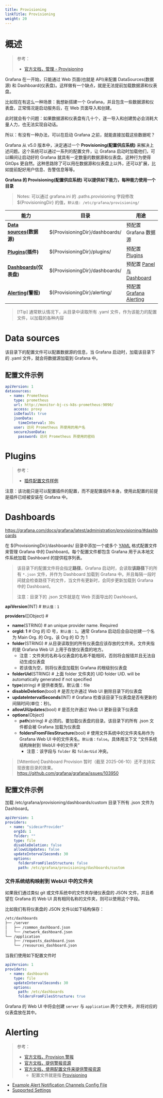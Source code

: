 ```yaml
---
title: Provisioning
linkTitle: Provisioning
weight: 20
---
```


# 概述

> 参考：
>
> - [官方文档，管理 -  Provisioning](https://grafana.com/docs/grafana/latest/administration/provisioning/)

Grafana 在一开始，只能通过 Web 页面(也就是 API)来配置 DataSources(数据源) 和 Dashboard(仪表盘)。这样做有一个缺点，就是无法提前加载数据源和仪表盘。

比如现在有这么一种场景：我想新搭建一个 Grafana，并且包含一些数据源和仪表盘，正常情况是启动服务后，在 Web 页面导入和创建。

此时就会有个问题：如果数据源和仪表盘有几十个，逐一导入和创建势必会消耗大量人力，也无法实现自动话。

所以：有没有一种办法，可以在启动 Grafana 之前，就能直接加载这些数据呢？

Grafana 从 v5.0 版本中，决定通过一个 **Provisioning(配置供应系统)** 来解决上述问题。这个系统可以通过一系列的配置文件，让 Grafana 启动时加载他们，可以瞬间让启动好的 Grafana 就具有一定数量的数据源和仪表盘。这种行为使得 GitOps 更自然。这种思路除了可以用在数据源和仪表盘上以外，还可以扩展，比如提前配好用户信息、告警信息等等。

**Grafana 的 Provisioning(配置供应系统) 可以提供如下能力，每种能力使用一个目录**

> Notes: 可以通过 grafana.ini 的 .paths.provisioning 字段修改 ${ProvisioningDir} 的值，`默认值: /etc/grafana/provisioning/`

| 能力                                       | 目录                             | 用途                                                                                           |
| ---------------------------------------- | ------------------------------ | -------------------------------------------------------------------------------------------- |
| **[Data sources](#Data%20sources)(数据源)** | ${ProvisioningDir}/dashboards/ | 预配置 Grafana 数据源                                                                              |
| **[Plugins](#plugins)(插件)**              | ${ProvisioningDir}/plugins/    | 预配置 [Plugins](/docs/6.可观测性/Grafana/Plugins.md)                                               |
| **[Dashboards](#dashboards)(仪表盘)**       | ${ProvisioningDir}/dashboards/ | 预配置 [Panel 与 Dashboard](/docs/6.可观测性/Grafana/Panel%20与%20Dashboard/Panel%20与%20Dashboard.md) |
| **[Alerting](#alerting)(警报)**            | ${ProvisioningDir}/alerting/   | 预配置 [Grafana Alerting](/docs/6.可观测性/Grafana/Grafana%20Alerting.md)                           |

> [!Tip] 通常默认情况下，从目录中读取所有 .yaml 文件，作为该能力的配置文件，以加载的各种内容

# Data sources

该目录下的配置文件可以配置数据源的信息，当 Grafana 启动时，加载该目录下的 .yaml 文件，就会将数据源加载到 Grafana 中。

## 配置文件示例

```yaml
apiVersion: 1
datasources:
  - name: Prometheus
    type: prometheus
    url: http://monitor-bj-cs-k8s-prometheus:9090/
    access: proxy
    isDefault: true
    jsonData:
      timeInterval: 30s
    user: 访问 Prometheus 所使用的用户名
    secureJsonData:
      password: 访问 Prometheus 所使用的密码
```

# Plugins

> 参考：
>
> - [插件配置文件样例](https://grafana.com/docs/grafana/latest/administration/provisioning/#example-plugin-configuration-file)

注意：该功能只是可以配置插件的配置，而不是配置插件本身。使用此配置的前提是插件已经被安装在 Grafana 中。

# Dashboards

https://grafana.com/docs/grafana/latest/administration/provisioning/#dashboards

在 ${ProvisioningDir}/dashboards/ 目录中添加一个或多个 [YAML](/docs/2.编程/无法分类的语言/YAML.md) 格式配置文件来管理 Grafana 中的 Dashboard。每个配置文件都包含 Grafana 用于从本地文件系统加载 Dashboard 的提供程序列表。

> 该目录下的配置文件将会指定**路径**，Grafana 启动时，会读取**该路径**下的所有 `*.json` 文件，并作为 Dashboard 加载到 Grafana 中。并且每隔一段时间就会检查路径下的文件，当文件有更新时，会同步更新加载到 Grafana 中的 Dashboard。
>
> 注意：目录下的 .json 文件就是在 Web 页面导出的 Dashboard。

**apiVersion**(INT) # `默认值：1`

**providers**(\[]Object) #

- **name**(STRING) # an unique provider name. Required
- **orgId: 1** # Org 的 ID 号，`默认值：1`。通常 Grafana 启动后会自动创建一个名为 Main Org. 的 Org，该 Org 的 ID 为 1
- **folder**(STRING) # 从目录读取到的所有仪表盘应该存放的文件夹。文件夹指的是 Grafana Web UI 上用于存放仪表盘的地方。
  - 注意：文件夹的名称与仪表盘的名称不能相同，否则将会报错并且无法自动生成仪表盘
  - 若该值为空，则将仪表盘加载到 Grafana 的根级别仪表盘
- **folderUid**(STRING) # 上面 folder 文件夹的 UID folder UID. will be automatically generated if not specified
- **type**(string) # 提供者类型。默认值：file
- **disableDeletion**(bool) # 是否允许通过 Web UI 删除目录下的仪表盘
- **updateIntervalSeconds**(INT) # Grafana 检查该目录下仪表盘是否有更新的间隔时间(单位：秒)。
- **allowUiUpdates**(bool) # 是否允许通过 Web UI 更新目录下仪表盘
- **options**(Object)
  - **path**(string) # 必须的。要加载仪表盘的目录。该目录下的所有 .json 文件都会被 Grafana 加载为仪表盘
  - **foldersFromFilesStructure**(bool) # 使用文件系统中的文件夹名称作为 Grafana Web UI 中的文件夹名。`默认值：false`。具体用法下文 “文件系统结构映射到 WebUI 中的文件夹”
    - 注意：该字段与 `folder` 和 `folderUid` 冲突。

> [!Attention]
> Dashboard Provision 暂时（截至 2025-06-10）还不支持实现嵌套目录的效果。 https://github.com/grafana/grafana/issues/103950

## 配置文件示例

加载 /etc/grafana/provisioning/dashboards/custom 目录下所有 .json 文件为 Dashboard。

```yaml
apiVersion: 1
providers:
  - name: "sidecarProvider"
    orgId: 1
    folder: ""
    type: file
    disableDeletion: false
    allowUiUpdates: false
    updateIntervalSeconds: 30
    options:
      foldersFromFilesStructure: false
      path: /etc/grafana/provisioning/dashboards/custom
```

### 文件系统结构映射到 WebUI 中的文件夹

如果我们通过类似 git 或文件系统中的文件夹存储仪表盘的 JSON 文件，并且希望在 Grafana 的 Web UI 具有相同名称的文件夹，则可以使用这个字段。

比如我们有将仪表盘的 JSON 文件以如下结构保存：

```bash
/etc/dashboards
├── /server
│   ├── /common_dashboard.json
│   └── /network_dashboard.json
└── /application
    ├── /requests_dashboard.json
    └── /resources_dashboard.json
```

当我们使用如下配置文件时

```yaml
apiVersion: 1
providers:
  - name: dashboards
    type: file
    updateIntervalSeconds: 30
    options:
      path: /etc/dashboards
      foldersFromFilesStructure: true
```

Grafana 的 Web UI 中将会创建 `server` 与 `application` 两个文件夹，并将对应的仪表盘放在其中。

# Alerting

> 参考：
>
> - [官方文档，Provision 警报](https://grafana.com/docs/grafana/latest/administration/provisioning/#alerting)
> - [官方文档，提供警报资源](https://grafana.com/docs/grafana/latest/alerting/set-up/provision-alerting-resources/)
> - [官方文档，使用配置文件来提供警报资源](https://grafana.com/docs/grafana/latest/alerting/set-up/provision-alerting-resources/file-provisioning/)
>   - 配置文件就是指 [Provisioning](/docs/6.可观测性/Grafana/Grafana%20Configuration/Provisioning.md)

- [Example Alert Notification Channels Config File](https://grafana.com/docs/grafana/latest/administration/provisioning/#example-alert-notification-channels-config-file)
- [Supported Settings](https://grafana.com/docs/grafana/latest/administration/provisioning/#supported-settings)
